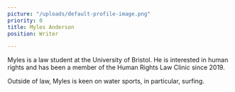 ```yaml
---
picture: "/uploads/default-profile-image.png"
priority: 0
title: Myles Anderson
position: Writer

---
```

Myles is a law student at the University of Bristol. He is interested in human rights and has been a member of the Human Rights Law Clinic since 2019.

Outside of law, Myles is keen on water sports, in particular, surfing.